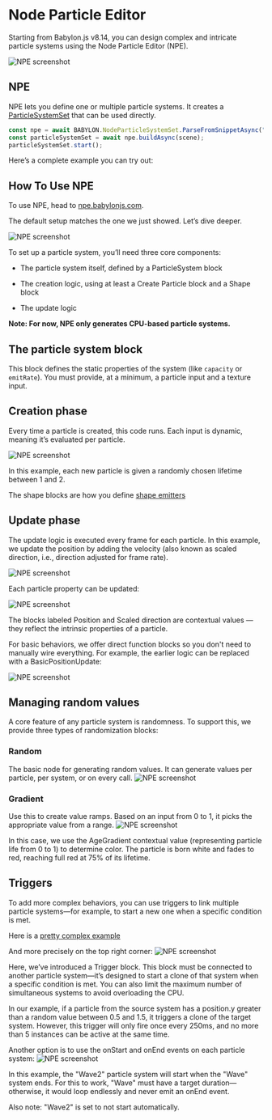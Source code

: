 # Node Particle Editor

Starting from Babylon.js v8.14, you can design complex and intricate particle systems using the Node Particle Editor (NPE).

![NPE screenshot](/img/tools/npe/01.jpg)

## NPE

NPE lets you define one or multiple particle systems. It creates a [ParticleSystemSet](/features/featuresDeepDive/particles/particle_system/particleHelper#ParticleSystemSet) that can be used directly.

```javascript
const npe = await BABYLON.NodeParticleSystemSet.ParseFromSnippetAsync("#8O4BJ2");
const particleSystemSet = await npe.buildAsync(scene);
particleSystemSet.start();
```

Here’s a complete example you can try out:

<Playground id="#P96UPW" title="NPE" description="Complete example of using a system set from NPE."/>

## How To Use NPE

To use NPE, head to [npe.babylonjs.com](https://npe.babylonjs.com).

The default setup matches the one we just showed. Let’s dive deeper.

![NPE screenshot](/img/tools/npe/02.jpg)

To set up a particle system, you’ll need three core components:

- The particle system itself, defined by a ParticleSystem block

- The creation logic, using at least a Create Particle block and a Shape block

- The update logic

**Note: For now, NPE only generates CPU-based particle systems.**

## The particle system block
This block defines the static properties of the system (like `capacity` or `emitRate`). You must provide, at a minimum, a particle input and a texture input.

## Creation phase
Every time a particle is created, this code runs. Each input is dynamic, meaning it’s evaluated per particle.

![NPE screenshot](/img/tools/npe/03..jpg)

In this example, each new particle is given a randomly chosen lifetime between 1 and 2.

The shape blocks are how you define [shape emitters](/features/featuresDeepDive/particles/particle_system/shape_emitters)

## Update phase

The update logic is executed every frame for each particle. In this example, we update the position by adding the velocity (also known as scaled direction, i.e., direction adjusted for frame rate).

![NPE screenshot](/img/tools/npe/04.jpg)

Each particle property can be updated:

![NPE screenshot](/img/tools/npe/05.jpg)

The blocks labeled Position and Scaled direction are contextual values — they reflect the intrinsic properties of a particle.

For basic behaviors, we offer direct function blocks so you don't need to manually wire everything. For example, the earlier logic can be replaced with a BasicPositionUpdate:

![NPE screenshot](/img/tools/npe/06.jpg)

## Managing random values

A core feature of any particle system is randomness. To support this, we provide three types of randomization blocks:

### Random

The basic node for generating random values. It can generate values per particle, per system, or on every call.
![NPE screenshot](/img/tools/npe/07.jpg)

### Gradient

Use this to create value ramps. Based on an input from 0 to 1, it picks the appropriate value from a range.
![NPE screenshot](/img/tools/npe/08.jpg)

In this case, we use the AgeGradient contextual value (representing particle life from 0 to 1) to determine color. The particle is born white and fades to red, reaching full red at 75% of its lifetime.

## Triggers

To add more complex behaviors, you can use triggers to link multiple particle systems—for example, to start a new one when a specific condition is met.

Here is a [pretty complex example](https://npe.babylonjs.com#K6F1ZB#1)

And more precisely on the top right corner:
![NPE screenshot](/img/tools/npe/09.jpg)

Here, we’ve introduced a Trigger block. This block must be connected to another particle system—it’s designed to start a clone of that system when a specific condition is met.
You can also limit the maximum number of simultaneous systems to avoid overloading the CPU.

In our example, if a particle from the source system has a position.y greater than a random value between 0.5 and 1.5, it triggers a clone of the target system. However, this trigger will only fire once every 250ms, and no more than 5 instances can be active at the same time.

Another option is to use the onStart and onEnd events on each particle system:
![NPE screenshot](/img/tools/npe/10.jpg)

In this example, the "Wave2" particle system will start when the "Wave" system ends. For this to work, "Wave" must have a target duration—otherwise, it would loop endlessly and never emit an onEnd event.

Also note: "Wave2" is set to not start automatically.


